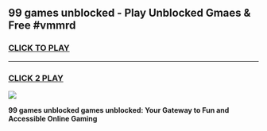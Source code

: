 
## 99 games unblocked - Play Unblocked Gmaes & Free #vmmrd
<h3>
<a href="https://premium.freeplayer.one?title=99_games_unblocked&ref=03M">CLICK TO PLAY</a></h3>
<hr>

<h3>
<a href="https://premium.freeplayer.one?title=99_games_unblocked&ref=03M">CLICK 2 PLAY</a>
  
</h3>

<a href="https://premium.freeplayer.one?title=99_games_unblocked&ref=03M"><img src="https://clearcache.store/games.png"></a>


**99 games unblocked games unblocked: Your Gateway to Fun and Accessible Online Gaming**

